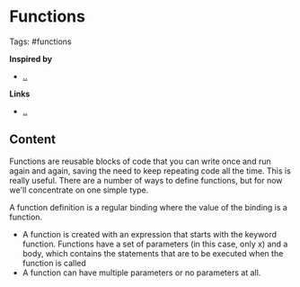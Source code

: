 # Functions

Tags: #functions

**Inspired by**
- [..]()

**Links**
- [..]()

## Content

Functions are reusable blocks of code that you can write once and run again and again, saving the need to keep repeating code all the time. This is really useful. There are a number of ways to define functions, but for now we'll concentrate on one simple type.

A function definition is a regular binding where the value of the binding is a function. 

- A function is created with an expression that starts with the keyword function. Functions have a set of parameters (in this case, only x) and a body, which contains the statements that are to be executed when the function is called
- A function can have multiple parameters or no parameters at all.